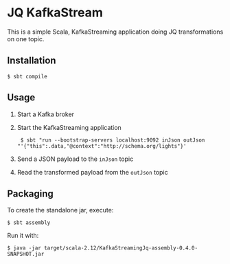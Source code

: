 JQ KafkaStream
==============

This is a simple Scala, KafkaStreaming application doing JQ transformations on one topic.

Installation
------------

    $ sbt compile

Usage
-----

1. Start a Kafka broker

2. Start the KafkaStreaming application

        $ sbt "run --bootstrap-servers localhost:9092 inJson outJson "'{"this":.data,"@context":"http://schema.org/lights"}'

3. Send a JSON payload to the `inJson` topic

4. Read the transformed payload from the `outJson` topic

Packaging
---------

To create the standalone jar, execute:

    $ sbt assembly

Run it with:

    $ java -jar target/scala-2.12/KafkaStreamingJq-assembly-0.4.0-SNAPSHOT.jar

